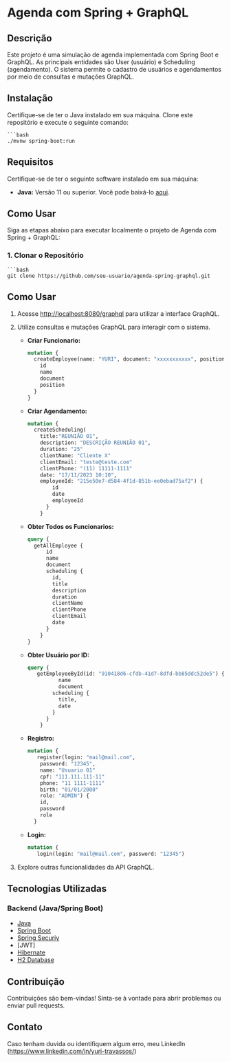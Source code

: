 # Agenda com Spring + GraphQL

## Descrição

Este projeto é uma simulação de agenda implementada com Spring Boot e GraphQL. As principais entidades são User (usuário) e Scheduling (agendamento). O sistema permite o cadastro de usuários e agendamentos por meio de consultas e mutações GraphQL.

## Instalação

Certifique-se de ter o Java instalado em sua máquina. Clone este repositório e execute o seguinte comando:

    ```bash
    ./mvnw spring-boot:run

## Requisitos

Certifique-se de ter o seguinte software instalado em sua máquina:

- **Java:** Versão 11 ou superior. Você pode baixá-lo [aqui](https://www.oracle.com/java/technologies/javase-downloads.html).

## Como Usar

Siga as etapas abaixo para executar localmente o projeto de Agenda com Spring + GraphQL:

### 1. Clonar o Repositório

    ```bash
    git clone https://github.com/seu-usuario/agenda-spring-graphql.git

## Como Usar

1. Acesse [http://localhost:8080/graphql](http://localhost:8080/graphql) para utilizar a interface GraphQL.

2. Utilize consultas e mutações GraphQL para interagir com o sistema.

    - **Criar Funcionario:**

        ```graphql
        mutation {
          createEmployee(name: "YURI", document: "xxxxxxxxxxx", position: "diretor") {
            id
            name
            document
            position
          }
        }
        ```

    - **Criar Agendamento:**

        ```graphql
        mutation {
          createScheduling(
            title:"REUNIÃO 01", 
            description: "DESCRIÇÃO REUNIÃO 01",
            duration: "25"
            clientName: "Cliente X"
            clientEmail: "teste@teste.com"
            clientPhone: "(11) 11111-1111"
            date: "17/11/2023 10:10",
            employeeId: "215e50e7-d584-4f1d-851b-ee0ebad75af2") {
                id
                date
                employeeId
              }
            }
        ```

    - **Obter Todos os Funcionarios:**

        ```graphql
        query {
          getAllEmployee {
              id
              name
              document
              scheduling {
                id,
                title
                description
                duration
                clientName
                clientPhone
                clientEmail
                date
              }
            }
        }
        ```

    - **Obter Usuário por ID:**

        ```graphql
        query {
           getEmployeeById(id: "910418d6-cfdb-41d7-8dfd-bb85ddc52de5") {
                  name
                  document
                scheduling {
                  title,
                  date
                }
              }
            }
        ```

    - **Registro:**

        ```graphql
        mutation {
           register(login: "mail@mail.com",
            password: "12345",
            name: "Usuario 01"
            cpf: "111.111.111-11"
            phone: "11 1111-1111"
            birth: "01/01/2000"
            role: "ADMIN") {
            id,
            password
            role
          }
        ```
    - **Login:**

        ```graphql
        mutation {
           login(login: "mail@mail.com", password: "12345")
        ```

3. Explore outras funcionalidades da API GraphQL.

## Tecnologias Utilizadas

### Backend (Java/Spring Boot)
- [Java](https://www.java.com/)
- [Spring Boot](https://spring.io/projects/spring-boot)
- [Spring Securiy](https://spring.io/projects/spring-boot)
- [JWT]
- [Hibernate](https://hibernate.org/)
- [H2 Database](https://www.h2database.com/)

## Contribuição
Contribuições são bem-vindas! Sinta-se à vontade para abrir problemas ou enviar pull requests.

## Contato
Caso tenham duvida ou identifiquem algum erro, meu LinkedIn (https://www.linkedin.com/in/yuri-travassos/)
